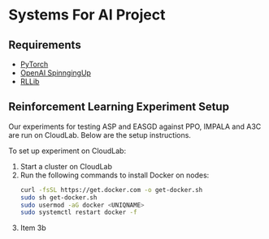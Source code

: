# Systems For AI Project

## Requirements

* [PyTorch](https://pytorch.org/get-started/locally/)
* [OpenAI SpinngingUp](https://spinningup.openai.com/en/latest/user/installation.html)
* [RLLib](https://docs.ray.io/en/master/rllib.html)

## Reinforcement Learning Experiment Setup

Our experiments for testing ASP and EASGD against PPO, IMPALA and A3C are run on CloudLab. Below are the setup instructions.

To set up experiment on CloudLab:

1. Start a cluster on CloudLab
1. Run the following commands to install Docker on nodes:
    ```bash
    curl -fsSL https://get.docker.com -o get-docker.sh
    sudo sh get-docker.sh
    sudo usermod -aG docker <UNIQNAME>
    sudo systemctl restart docker -f
    ```
1. Item 3b